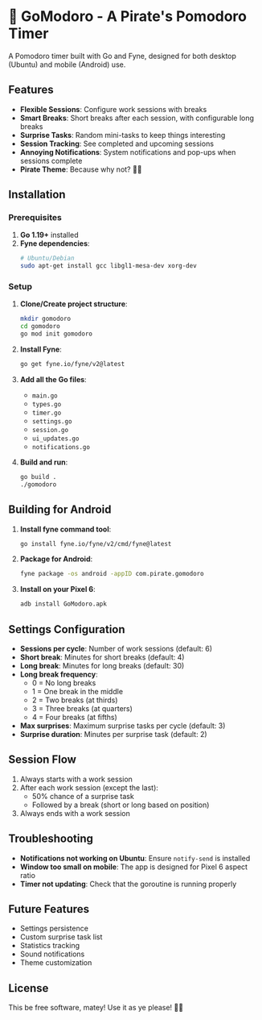 # 🍅 GoModoro - A Pirate's Pomodoro Timer

A Pomodoro timer built with Go and Fyne, designed for both desktop (Ubuntu) and mobile (Android) use.

## Features

- **Flexible Sessions**: Configure work sessions with breaks
- **Smart Breaks**: Short breaks after each session, with configurable long breaks
- **Surprise Tasks**: Random mini-tasks to keep things interesting
- **Session Tracking**: See completed and upcoming sessions
- **Annoying Notifications**: System notifications and pop-ups when sessions complete
- **Pirate Theme**: Because why not? 🏴‍☠️

## Installation

### Prerequisites

1. **Go 1.19+** installed
2. **Fyne dependencies**:
   ```bash
   # Ubuntu/Debian
   sudo apt-get install gcc libgl1-mesa-dev xorg-dev
   ```

### Setup

1. **Clone/Create project structure**:
   ```bash
   mkdir gomodoro
   cd gomodoro
   go mod init gomodoro
   ```

2. **Install Fyne**:
   ```bash
   go get fyne.io/fyne/v2@latest
   ```

3. **Add all the Go files**:
   - `main.go`
   - `types.go`
   - `timer.go`
   - `settings.go`
   - `session.go`
   - `ui_updates.go`
   - `notifications.go`

4. **Build and run**:
   ```bash
   go build .
   ./gomodoro
   ```

## Building for Android

1. **Install fyne command tool**:
   ```bash
   go install fyne.io/fyne/v2/cmd/fyne@latest
   ```

2. **Package for Android**:
   ```bash
   fyne package -os android -appID com.pirate.gomodoro
   ```

3. **Install on your Pixel 6**:
   ```bash
   adb install GoModoro.apk
   ```

## Settings Configuration

- **Sessions per cycle**: Number of work sessions (default: 6)
- **Short break**: Minutes for short breaks (default: 4)
- **Long break**: Minutes for long breaks (default: 30)
- **Long break frequency**:
  - 0 = No long breaks
  - 1 = One break in the middle
  - 2 = Two breaks (at thirds)
  - 3 = Three breaks (at quarters)
  - 4 = Four breaks (at fifths)
- **Max surprises**: Maximum surprise tasks per cycle (default: 3)
- **Surprise duration**: Minutes per surprise task (default: 2)

## Session Flow

1. Always starts with a work session
2. After each work session (except the last):
   - 50% chance of a surprise task
   - Followed by a break (short or long based on position)
3. Always ends with a work session

## Troubleshooting

- **Notifications not working on Ubuntu**: Ensure `notify-send` is installed
- **Window too small on mobile**: The app is designed for Pixel 6 aspect ratio
- **Timer not updating**: Check that the goroutine is running properly

## Future Features

- Settings persistence
- Custom surprise task list
- Statistics tracking
- Sound notifications
- Theme customization

## License

This be free software, matey! Use it as ye please! 🏴‍☠️